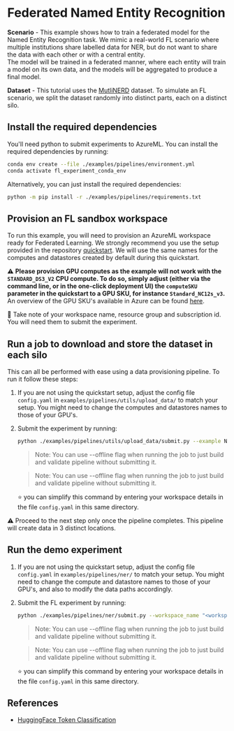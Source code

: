 # Federated Named Entity Recognition

**Scenario** - This example shows how to train a federated model for the Named Entity Recognition task. We mimic a real-world FL scenario where multiple institutions share labelled data for NER, but do not want to share the data with each other or with a central entity.  
The model will be trained in a federated manner, where each entity will train a model on its own data, and the models will be aggregated to produce a final model.

**Dataset** - This tutorial uses the [MutliNERD](https://github.com/Babelscape/multinerd/blob/master/README.md) dataset. To simulate an FL scenario, we split the dataset randomly into distinct parts, each on a distinct silo.

## Install the required dependencies

You'll need python to submit experiments to AzureML. You can install the required dependencies by running:

```bash
conda env create --file ./examples/pipelines/environment.yml
conda activate fl_experiment_conda_env
```

Alternatively, you can just install the required dependencies:

```bash
python -m pip install -r ./examples/pipelines/requirements.txt
```

## Provision an FL sandbox workspace

To run this example, you will need to provision an AzureML workspace ready for Federated Learning. We strongly recommend you use the setup provided in the repository [quickstart](../quickstart.md). We will use the same names for the computes and datastores created by default during this quickstart.

:warning: **Please provision GPU computes as the example will not work with the `STANDARD_DS3_V2` CPU compute. To do so, simply adjust (either via the command line, or in the one-click deployment UI) the `computeSKU` parameter in the quickstart to a GPU SKU, for instance `Standard_NC12s_v3`.** An overview of the GPU SKU's available in Azure can be found [here](https://learn.microsoft.com/en-us/azure/virtual-machines/sizes-gpu).

:notebook: Take note of your workspace name, resource group and subscription id. You will need them to submit the experiment.

## Run a job to download and store the dataset in each silo

This can all be performed with ease using a data provisioning pipeline. To run it follow these steps:

1. If you are not using the quickstart setup, adjust the config file  `config.yaml` in `examples/pipelines/utils/upload_data/` to match your setup. You might need to change the computes and datastores names to those of your GPU's.

2. Submit the experiment by running:

   ```bash
   python ./examples/pipelines/utils/upload_data/submit.py --example NER --workspace_name "<workspace-name>" --resource_group "<resource-group-name>" --subscription_id "<subscription-id>"
   ```
   > Note: You can use --offline flag when running the job to just build and validate pipeline without submitting it.

   > Note: You can use --offline flag when running the job to just build and validate pipeline without submitting it.

    :star: you can simplify this command by entering your workspace details in the file `config.yaml` in this same directory.

:warning: Proceed to the next step only once the pipeline completes. This pipeline will create data in 3 distinct locations.

## Run the demo experiment

1. If you are not using the quickstart setup, adjust the config file  `config.yaml` in `examples/pipelines/ner/` to match your setup. You might need to change the compute and datastore names to those of your GPU's, and also to modify the data paths accordingly.

2. Submit the FL experiment by running:

   ```bash
   python ./examples/pipelines/ner/submit.py --workspace_name "<workspace-name>" --resource_group "<resource-group-name>" --subscription_id "<subscription-id>"
   ```
   > Note: You can use --offline flag when running the job to just build and validate pipeline without submitting it.

   > Note: You can use --offline flag when running the job to just build and validate pipeline without submitting it.

    :star: you can simplify this command by entering your workspace details in the file `config.yaml` in this same directory.

## References

- [HuggingFace Token Classification](https://huggingface.co/course/chapter7/2?fw=pt#token-classification)
